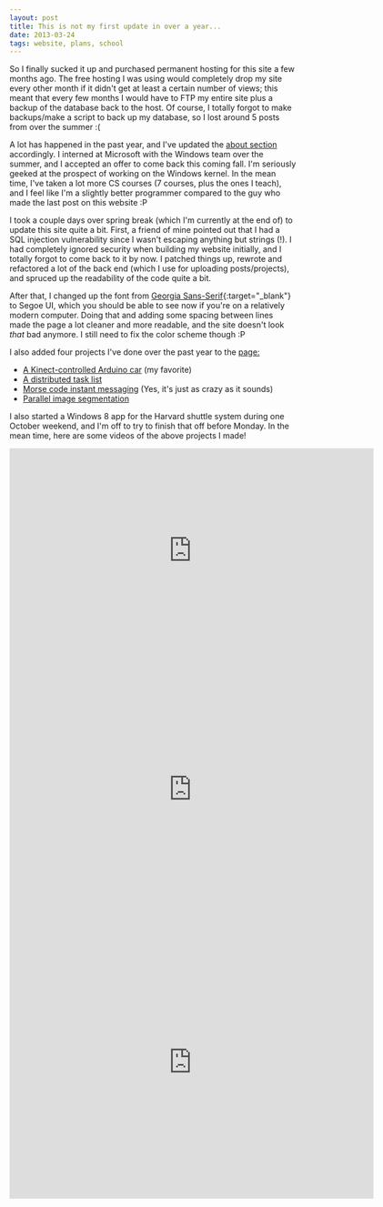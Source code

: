 ```yaml
---
layout: post
title: This is not my first update in over a year...
date: 2013-03-24
tags: website, plans, school
---
```


So I finally sucked it up and purchased permanent hosting for this site a few months ago. The free hosting I was using would completely drop my site every other month if it didn't get at least a certain number of views; this meant that every few months I would have to FTP my entire site plus a backup of the database back to the host. Of course, I totally forgot to make backups/make a script to back up my database, so I lost around 5 posts from over the summer :(

A lot has happened in the past year, and I've updated the <a href="about.php">about section</a> accordingly. I interned at Microsoft with the Windows team over the summer, and I accepted an offer to come back this coming fall. I'm seriously geeked at the prospect of working on the Windows kernel. In the mean time, I've taken a lot more CS courses (7 courses, plus the ones I teach), and I feel like I'm a slightly better programmer compared to the guy who made the last post on this website :P

I took a couple days over spring break (which I'm currently at the end of) to update this site quite a bit. First, a friend of mine pointed out that I had a SQL injection vulnerability since I wasn't escaping anything but strings (!). I had completely ignored security when building my website initially, and I totally forgot to come back to it by now. I patched things up, rewrote and refactored a lot of the back end (which I use for uploading posts/projects), and spruced up the readability of the code quite a bit.

After that, I changed up the font from [Georgia Sans-Serif](http://en.wikipedia.org/wiki/Georgia_(typeface)){:target="_blank"} to Segoe UI, which you should be able to see now if you're on a relatively modern computer. Doing that and adding some spacing between lines made the page a lot cleaner and more readable, and the site doesn't look *that* bad anymore. I still need to fix the color scheme though :P

I also added four projects I've done over the past year to the <a href="projects.php"> page:
 - <a href="projects.php?project=7">A Kinect-controlled Arduino car</a> (my favorite)
 - <a href="projects.php?project=8">A distributed task list</a>
 - <a href="projects.php?project=11">Morse code instant messaging</a> (Yes, it's just as crazy as it sounds)
 - <a href="projects.php?project=12">Parallel image segmentation</a>

I also started a Windows 8 app for the Harvard shuttle system during one October weekend, and I'm off to try to finish that off before Monday. In the mean time, here are some videos of the above projects I made!

<div style="width: 640px; margin: 0 auto;"><iframe width="640" height="360" src="http://www.youtube.com/embed/4v98L51F9Vw" frameborder="0" allowfullscreen></iframe></div>

<div style="width: 640px; margin: 0 auto;"><iframe width="640" height="480" src="http://www.youtube.com/embed/PY2Q4gfPRhg" frameborder="0" allowfullscreen></iframe></div>

<div style="width: 640px; margin: 0 auto;"><iframe width="640" height="480" src="http://www.youtube.com/embed/911IuZZBjJY" frameborder="0" allowfullscreen></iframe></div>